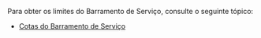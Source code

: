 ﻿Para obter os limites do Barramento de Serviço, consulte o seguinte tópico:

 - [Cotas do Barramento de Serviço][servicebusquotas]

  [servicebusquotas]: http://msdn.microsoft.com/library/azure/ee732538.aspx

<!--HONumber=47-->

